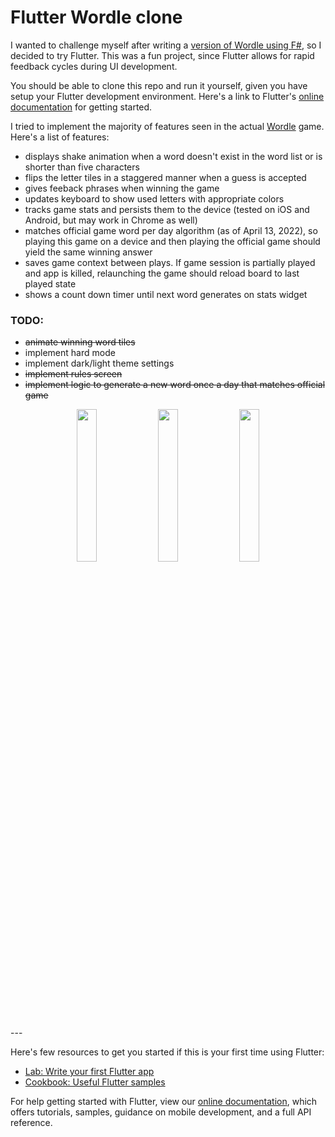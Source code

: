 # Flutter Wordle clone

I wanted to challenge myself after writing a [version of Wordle using F#](https://github.com/johnnysbug/fsharp-command-line-wordle), so I decided to try Flutter. This was a fun project, since Flutter allows for rapid feedback cycles during UI development.

You should be able to clone this repo and run it yourself, given you have setup your Flutter development environment. Here's a link to Flutter's [online documentation](https://flutter.dev/docs) for getting started.

I tried to implement the majority of features seen in the actual [Wordle](https://www.nytimes.com/games/wordle/index.html) game. Here's a list of features:

- displays shake animation when a word doesn't exist in the word list or is shorter than five characters
- flips the letter tiles in a staggered manner when a guess is accepted
- gives feeback phrases when winning the game
- updates keyboard to show used letters with appropriate colors
- tracks game stats and persists them to the device (tested on iOS and Android, but may work in Chrome as well)
- matches official game word per day algorithm (as of April 13, 2022), so playing this game on a device and then playing the official game should yield the same winning answer
- saves game context between plays. If game session is partially played and app is killed, relaunching the game should reload board to last played state
- shows a count down timer until next word generates on stats widget

### TODO:
- ~~animate winning word tiles~~
- implement hard mode
- implement dark/light theme settings
- ~~implement rules screen~~
- ~~implement logic to generate a new word once a day that matches official game~~

<p align="center">
<img src="https://user-images.githubusercontent.com/1800439/160267131-11238e51-d079-4e7f-9f86-fdeddca1cfcd.gif" width="25%" />
<img src="https://user-images.githubusercontent.com/1800439/160973073-e59ee475-58b8-419d-a1be-e9283e269adc.png" width="25%" />
<img src="https://user-images.githubusercontent.com/1800439/163311031-869f6e7b-bb58-4f71-8d01-c6f6ddd69006.png" width="25%" />
</p>
---

Here's few resources to get you started if this is your first time using Flutter:

- [Lab: Write your first Flutter app](https://flutter.dev/docs/get-started/codelab)
- [Cookbook: Useful Flutter samples](https://flutter.dev/docs/cookbook)

For help getting started with Flutter, view our
[online documentation](https://flutter.dev/docs), which offers tutorials,
samples, guidance on mobile development, and a full API reference.
